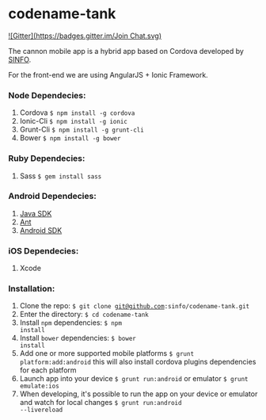 codename-tank
=============
[![Gitter](https://badges.gitter.im/Join Chat.svg)](https://gitter.im/sinfo/codename-tank?utm_source=badge&utm_medium=badge&utm_campaign=pr-badge&utm_content=badge)

The cannon mobile app is a hybrid app based on Cordova developed by [SINFO](http://sinfo.org).

For the front-end we are using AngularJS + Ionic Framework.

### Node Dependecies:
  1. Cordova <code>$ npm install -g cordova</code>
  2. Ionic-Cli <code>$ npm install -g ionic</code>
  3. Grunt-Cli <code>$ npm install -g grunt-cli</code>
  4. Bower <code>$ npm install -g bower</code>

### Ruby Dependecies:
  1. Sass <code>$ gem install sass</code>

### Android Dependecies:
  1. [Java SDK](http://www.oracle.com/technetwork/java/javase/downloads/jdk7-downloads-1880260.html)
  2. [Ant](http://ant.apache.org/bindownload.cgi)
  3. [Android SDK](https://developer.android.com/sdk/installing/index.html)

### iOS Dependecies:
  1. Xcode

### Installation:
  1. Clone the repo: <code>$ git clone git@github.com:sinfo/codename-tank.git</code>
  2. Enter the directory: <code>$ cd codename-tank</code>
  3. Install <code>npm</code> dependencies: <code>$ npm install</code>
  4. Install <code>bower</code> dependencies: <code>$ bower install</code>
  5. Add one or more supported mobile platforms <code>$ grunt platform:add:android</code> this will also install cordova plugins dependencies for each platform
  6. Launch app into your device <code>$ grunt run:android</code> or emulator <code>$ grunt emulate:ios</code>
  7. When developing, it's possible to run the app on your device or emulator and watch for local changes <code>$ grunt run:android --livereload</code>
